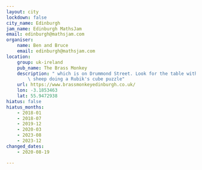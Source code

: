 ```yaml
---
layout: city
lockdown: false
city_name: Edinburgh
jam_name: Edinburgh MathsJam
email: edinburgh@mathsjam.com
organiser:
    name: Ben and Bruce
    email: edinburgh@mathsjam.com
location:
    group: uk-ireland
    pub_name: The Brass Monkey
    description: " which is on Drummond Street. Look for the table with a mathematical\
        \ sheep doing a Rubik's cube puzzle"
    url: https://www.brassmonkeyedinburgh.co.uk/
    lon: -3.1853463
    lat: 55.9472938
hiatus: false
hiatus_months:
    - 2018-01
    - 2018-07
    - 2019-12
    - 2020-03
    - 2023-08
    - 2023-12
changed_dates:
    - 2020-08-19

---
```


